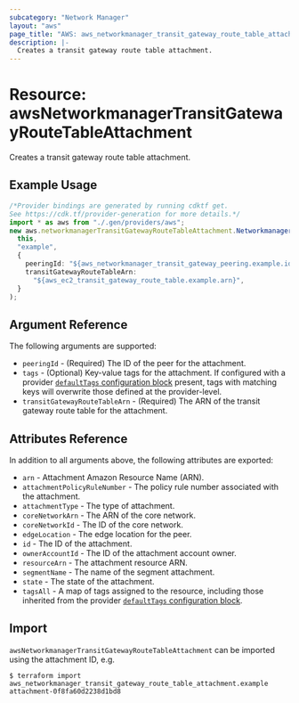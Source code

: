 ```yaml
---
subcategory: "Network Manager"
layout: "aws"
page_title: "AWS: aws_networkmanager_transit_gateway_route_table_attachment"
description: |-
  Creates a transit gateway route table attachment.
---
```


# Resource: awsNetworkmanagerTransitGatewayRouteTableAttachment

Creates a transit gateway route table attachment.

## Example Usage

```typescript
/*Provider bindings are generated by running cdktf get.
See https://cdk.tf/provider-generation for more details.*/
import * as aws from "./.gen/providers/aws";
new aws.networkmanagerTransitGatewayRouteTableAttachment.NetworkmanagerTransitGatewayRouteTableAttachment(
  this,
  "example",
  {
    peeringId: "${aws_networkmanager_transit_gateway_peering.example.id}",
    transitGatewayRouteTableArn:
      "${aws_ec2_transit_gateway_route_table.example.arn}",
  }
);

```

## Argument Reference

The following arguments are supported:

* `peeringId` - (Required) The ID of the peer for the attachment.
* `tags` - (Optional) Key-value tags for the attachment. If configured with a provider [`defaultTags` configuration block](https://registry.terraform.io/providers/hashicorp/aws/latest/docs#default_tags-configuration-block) present, tags with matching keys will overwrite those defined at the provider-level.
* `transitGatewayRouteTableArn` - (Required) The ARN of the transit gateway route table for the attachment.

## Attributes Reference

In addition to all arguments above, the following attributes are exported:

* `arn` - Attachment Amazon Resource Name (ARN).
* `attachmentPolicyRuleNumber` - The policy rule number associated with the attachment.
* `attachmentType` - The type of attachment.
* `coreNetworkArn` - The ARN of the core network.
* `coreNetworkId` - The ID of the core network.
* `edgeLocation` - The edge location for the peer.
* `id` - The ID of the attachment.
* `ownerAccountId` - The ID of the attachment account owner.
* `resourceArn` - The attachment resource ARN.
* `segmentName` - The name of the segment attachment.
* `state` - The state of the attachment.
* `tagsAll` - A map of tags assigned to the resource, including those inherited from the provider [`defaultTags` configuration block](https://registry.terraform.io/providers/hashicorp/aws/latest/docs#default_tags-configuration-block).

## Import

`awsNetworkmanagerTransitGatewayRouteTableAttachment` can be imported using the attachment ID, e.g.

```console
$ terraform import aws_networkmanager_transit_gateway_route_table_attachment.example attachment-0f8fa60d2238d1bd8
```

